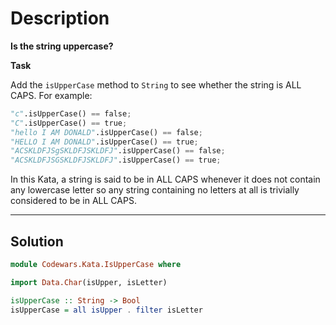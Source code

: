 # Description

**Is the string uppercase?**

**Task**

Add the `isUpperCase` method to `String` to see whether the string is ALL CAPS. For example:

```py
"c".isUpperCase() == false;
"C".isUpperCase() == true;
"hello I AM DONALD".isUpperCase() == false;
"HELLO I AM DONALD".isUpperCase() == true;
"ACSKLDFJSgSKLDFJSKLDFJ".isUpperCase() == false;
"ACSKLDFJSGSKLDFJSKLDFJ".isUpperCase() == true;
```

In this Kata, a string is said to be in ALL CAPS whenever it does not contain any lowercase letter so any string containing no letters at all is trivially considered to be in ALL CAPS.

---

## Solution

```hs
module Codewars.Kata.IsUpperCase where

import Data.Char(isUpper, isLetter)

isUpperCase :: String -> Bool
isUpperCase = all isUpper . filter isLetter
```
